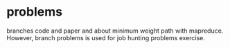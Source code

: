 # problems
branches code and paper and about minimum weight path with mapreduce. 
However, branch problems is used for job hunting problems exercise.
